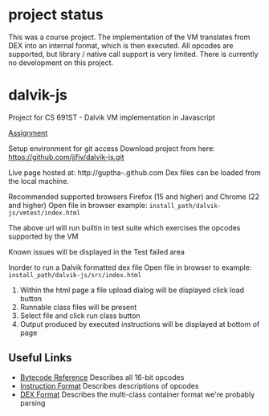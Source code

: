 project status
===

This was a course project. The implementation of the VM translates from DEX into an internal format, which is then executed. All opcodes are supported, but library / native call support is very limited. There is currently no development on this project.


dalvik-js
=========

Project for CS 691ST - Dalvik VM implementation in Javascript

[Assignment](http://plasma.cs.umass.edu/emery/grad-systems-project-1)

Setup environment for git access
Download project from here: https://github.com/jjfiv/dalvik-js.git

Live page hosted at: http://guptha-.github.com
Dex files can be loaded from the local machine.

Recommended supported browsers Firefox (15 and higher) and Chrome (22 and higher)
Open file in browser
example: ``install_path/dalvik-js/vmtest/index.html``

The above url will run builtin in test suite which exercises the opcodes supported by the VM

Known issues will be displayed in the Test failed area

Inorder to run a Dalvik formatted dex file
Open file in browser to
example: ``install_path/dalvik-js/src/index.html``

1. Within the html page a file upload dialog will be displayed click load button 
2. Runnable class files will be present
3. Select file and click run class button
4. Output produced by executed instructions will be displayed at bottom of page

Useful Links
------------
- [Bytecode Reference](http://source.android.com/tech/dalvik/dalvik-bytecode.html) Describes all 16-bit opcodes
- [Instruction Format](http://source.android.com/tech/dalvik/instruction-formats.html) Describes descriptions of opcodes
- [DEX Format](http://source.android.com/tech/dalvik/dex-format.html) Describes the multi-class container format we're probably parsing


